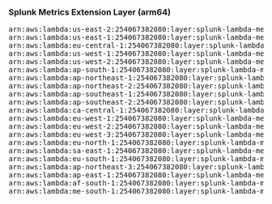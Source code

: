 <h3>Splunk Metrics Extension Layer (arm64)</h3>

<pre>
arn:aws:lambda:us-east-2:254067382080:layer:splunk-lambda-metrics-arm:8
arn:aws:lambda:us-east-1:254067382080:layer:splunk-lambda-metrics-arm:8
arn:aws:lambda:eu-central-1:254067382080:layer:splunk-lambda-metrics-arm:8
arn:aws:lambda:us-west-1:254067382080:layer:splunk-lambda-metrics-arm:8
arn:aws:lambda:us-west-2:254067382080:layer:splunk-lambda-metrics-arm:8
arn:aws:lambda:ap-south-1:254067382080:layer:splunk-lambda-metrics-arm:8
arn:aws:lambda:ap-northeast-1:254067382080:layer:splunk-lambda-metrics-arm:8
arn:aws:lambda:ap-northeast-2:254067382080:layer:splunk-lambda-metrics-arm:8
arn:aws:lambda:ap-southeast-1:254067382080:layer:splunk-lambda-metrics-arm:8
arn:aws:lambda:ap-southeast-2:254067382080:layer:splunk-lambda-metrics-arm:8
arn:aws:lambda:ca-central-1:254067382080:layer:splunk-lambda-metrics-arm:8
arn:aws:lambda:eu-west-1:254067382080:layer:splunk-lambda-metrics-arm:8
arn:aws:lambda:eu-west-2:254067382080:layer:splunk-lambda-metrics-arm:8
arn:aws:lambda:eu-west-3:254067382080:layer:splunk-lambda-metrics-arm:8
arn:aws:lambda:eu-north-1:254067382080:layer:splunk-lambda-metrics-arm:8
arn:aws:lambda:sa-east-1:254067382080:layer:splunk-lambda-metrics-arm:8
arn:aws:lambda:eu-south-1:254067382080:layer:splunk-lambda-metrics-arm:8
arn:aws:lambda:ap-northeast-3:254067382080:layer:splunk-lambda-metrics-arm:8
arn:aws:lambda:ap-east-1:254067382080:layer:splunk-lambda-metrics-arm:8
arn:aws:lambda:af-south-1:254067382080:layer:splunk-lambda-metrics-arm:8
arn:aws:lambda:me-south-1:254067382080:layer:splunk-lambda-metrics-arm:8
</pre>
